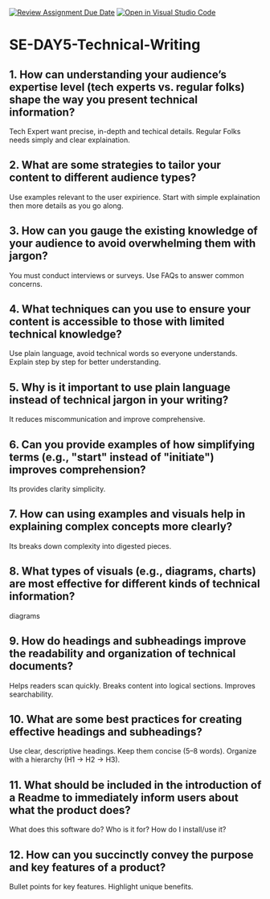 [![Review Assignment Due Date](https://classroom.github.com/assets/deadline-readme-button-22041afd0340ce965d47ae6ef1cefeee28c7c493a6346c4f15d667ab976d596c.svg)](https://classroom.github.com/a/zsAR-pyY)
[![Open in Visual Studio Code](https://classroom.github.com/assets/open-in-vscode-2e0aaae1b6195c2367325f4f02e2d04e9abb55f0b24a779b69b11b9e10269abc.svg)](https://classroom.github.com/online_ide?assignment_repo_id=18623894&assignment_repo_type=AssignmentRepo)
# SE-DAY5-Technical-Writing
## 1. How can understanding your audience’s expertise level (tech experts vs. regular folks) shape the way you present technical information?
Tech Expert want precise, in-depth and techical details.
Regular Folks needs simply and clear explaination.

## 2. What are some strategies to tailor your content to different audience types?
Use examples relevant to the user expirience.
Start with simple explaination then more details as you go along.

## 3. How can you gauge the existing knowledge of your audience to avoid overwhelming them with jargon?
You must conduct interviews or surveys.
Use FAQs to answer common concerns.

## 4. What techniques can you use to ensure your content is accessible to those with limited technical knowledge?
Use plain language, avoid technical words so everyone understands.
Explain step by step for better understanding.

## 5. Why is it important to use plain language instead of technical jargon in your writing?
It reduces miscommunication and improve comprehensive.

## 6. Can you provide examples of how simplifying terms (e.g., "start" instead of "initiate") improves comprehension?
Its provides clarity simplicity.

## 7. How can using examples and visuals help in explaining complex concepts more clearly?
Its breaks down complexity  into digested pieces.

## 8. What types of visuals (e.g., diagrams, charts) are most effective for different kinds of technical information?
diagrams

## 9. How do headings and subheadings improve the readability and organization of technical documents?
Helps readers scan quickly.
Breaks content into logical sections.
Improves searchability.

## 10. What are some best practices for creating effective headings and subheadings?
Use clear, descriptive headings.
Keep them concise (5–8 words).
Organize with a hierarchy (H1 → H2 → H3).

## 11. What should be included in the introduction of a Readme to immediately inform users about what the product does?
What does this software do?
Who is it for?
How do I install/use it?
## 12. How can you succinctly convey the purpose and key features of a product?
Bullet points for key features.
Highlight unique benefits.
